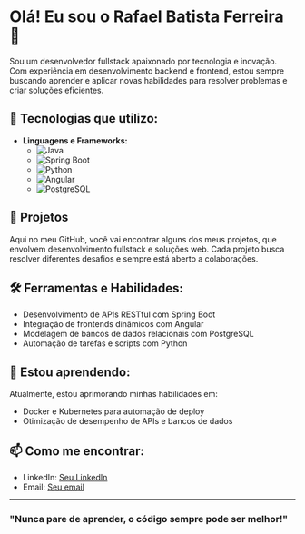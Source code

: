 # Olá! Eu sou o Rafael Batista Ferreira 👋

Sou um desenvolvedor fullstack apaixonado por tecnologia e inovação. Com experiência em desenvolvimento backend e frontend, estou sempre buscando aprender e aplicar novas habilidades para resolver problemas e criar soluções eficientes.

## 🚀 Tecnologias que utilizo:

- **Linguagens e Frameworks:**
   - ![Java](https://img.shields.io/badge/Java-ED8B00?style=for-the-badge&logo=java&logoColor=white)
  - ![Spring Boot](https://img.shields.io/badge/Spring_Boot-6DB33F?style=for-the-badge&logo=spring-boot&logoColor=white)
  - ![Python](https://img.shields.io/badge/Python-3776AB?style=for-the-badge&logo=python&logoColor=white)
  - ![Angular](https://img.shields.io/badge/Angular-DD0031?style=for-the-badge&logo=angular&logoColor=white)
  - ![PostgreSQL](https://img.shields.io/badge/PostgreSQL-316192?style=for-the-badge&logo=postgresql&logoColor=white)

## 💼 Projetos

Aqui no meu GitHub, você vai encontrar alguns dos meus projetos, que envolvem desenvolvimento fullstack e soluções web. Cada projeto busca resolver diferentes desafios e sempre está aberto a colaborações.

## 🛠 Ferramentas e Habilidades:

- Desenvolvimento de APIs RESTful com Spring Boot
- Integração de frontends dinâmicos com Angular
- Modelagem de bancos de dados relacionais com PostgreSQL
- Automação de tarefas e scripts com Python

## 🌱 Estou aprendendo:

Atualmente, estou aprimorando minhas habilidades em:

- Docker e Kubernetes para automação de deploy
- Otimização de desempenho de APIs e bancos de dados

## 📫 Como me encontrar:

- LinkedIn: [Seu LinkedIn](https://www.linkedin.com/in/RafaelFerreira18/)
- Email: [Seu email](rafabf18@gmail.com)

---

### "Nunca pare de aprender, o código sempre pode ser melhor!"
